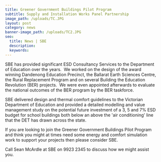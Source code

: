 ```yaml
---
title: Greener Government Buildings Pilot Program
subtitle: Supply and Installation Works Panel Partnership
image_path: /uploads/TC.JPG
layout: post
category: news
banner-image_path: /uploads/TC2.JPG
seo:
  title: News | SBE
  description:
  keywords:
---
```



SBE has provided significant ESD Consultancy Services to the Department of Education over the years.  We worked on the design of the award winning Dandenong Education Precinct, the Ballarat Earth Sciences Centre, the Rural Replacement Program and on several Building the Education Revolution (BER) projects.  We were even appointed afterwards to evaluate the national outcomes of the BER program by the BER taskforce.

SBE delivered design and thermal comfort guidelines to the Victorian Department of Education and provided a detailed modelling and value management study on the potential future investment of a 3, 5 and 7% ESD budget for school buildings both below an above the 'air conditioning' line that the DET has drawn across the state.

If you are looking to join the Greener Government Buildings Pilot Program and think you might at times need some energy and comfort simulation work to support your projects then please consider SBE.

Call Sean McArdle at SBE on 9923 2345 to discuss how we might assist you.